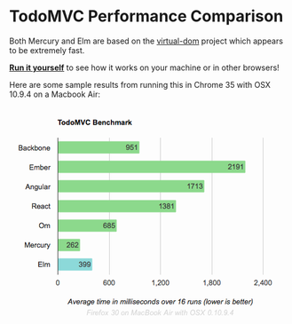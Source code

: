 # TodoMVC Performance Comparison

Both Mercury and Elm are based on the [virtual-dom][] project which appears to
be extremely fast.

[virtual-dom]: https://github.com/Matt-Esch/virtual-dom

[**Run it yourself**][runner] to see how it works on your machine or in other
browsers!

Here are some sample results from running this in Chrome 35 with OSX 10.9.4 on
a Macbook Air:

[![Sample results for Chrome 35 + OSX 10.9.4 on a Macbook Air](sampleResults.png)][runner]

[runner]: http://evancz.github.io/todomvc-perf-comparison/
